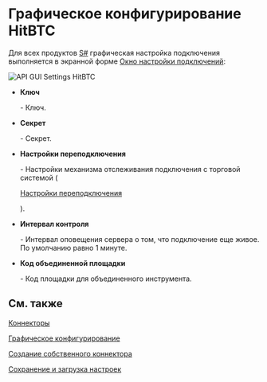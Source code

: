 # Графическое конфигурирование HitBTC

Для всех продуктов [S\#](StockSharpAbout.md) графическая настройка подключения выполняется в экранной форме [Окно настройки подключений](API_UI_ConnectorWindow.md):

![API GUI Settings HitBTC](~/images/API_GUI_Settings_HitBTC.png)

- **Ключ**

   \- Ключ. 
- **Секрет**

   \- Секрет. 
- **Настройки переподключения**

   \- Настройки механизма отслеживания подключения с торговой системой (

  [Настройки переподключения](Reconnect.md)

  ). 
- **Интервал контроля**

   \- Интервал оповещения сервера о том, что подключение еще живое. По умолчанию равно 1 минуте. 
- **Код объединенной площадки**

   \- Код площадки для объединенного инструмента. 

## См. также

[Коннекторы](API_Connectors.md)

[Графическое конфигурирование](API_ConnectorsUIConfiguration.md)

[Создание собственного коннектора](ConnectorCreating.md)

[Сохранение и загрузка настроек](API_Connectors_SaveConnectorSettings.md)
